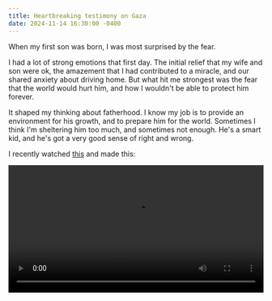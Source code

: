 ```yaml
---
title: Heartbreaking testimony on Gaza
date: 2024-11-14 16:30:00 -0400
---
```


When my first son was born, I was most surprised by the fear.

I had a lot of strong emotions that first day. The initial relief that my wife and
son were ok, the amazement that I had contributed to a miracle, and our shared
anxiety about driving home. But what hit me strongest was the fear that the
world would hurt him, and how I wouldn't be able to protect him forever.

It shaped my thinking about fatherhood. I know my job is to provide an
environment for his growth, and to prepare him for the world. Sometimes
I think I'm sheltering him too much, and sometimes not enough. He's a smart
kid, and he's got a very good sense of right and wrong.

I recently watched [this](/assets/transcript.txt) and made this:

<video controls width="100%">
  <source src="/assets/2024-11-12-testimony-mamode-abridged.mp4" type="video/mp4">
</video>

